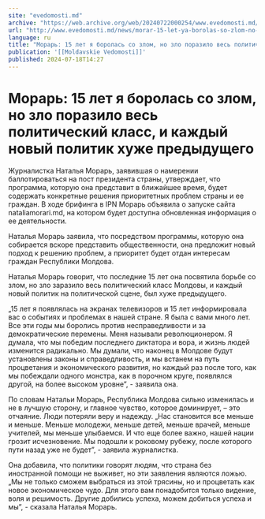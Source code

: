 ```yaml
---
site: "evedomosti.md"
archive: "https://web.archive.org/web/20240722000254/www.evedomosti.md/news/morar-15-let-ya-borolas-so-zlom-no-zlo-porazilo-ves-politich"
url: "http://www.evedomosti.md/news/morar-15-let-ya-borolas-so-zlom-no-zlo-porazilo-ves-politich"
language: ru
title: "Морарь: 15 лет я боролась со злом, но зло поразило весь политический класс, и каждый новый политик хуже предыдущего"
publication: '[[Moldavskie Vedomosti]]'
published: 2024-07-18T14:27
---
```


# Морарь: 15 лет я боролась со злом, но зло поразило весь политический класс, и каждый новый политик хуже предыдущего

Журналистка Наталья Морарь, заявившая о намерении баллотироваться на пост президента страны, утверждает, что программа, которую она представит в ближайшее время, будет содержать конкретные решения приоритетных проблем страны и ее граждан. В ходе брифинга в IPN Морарь объявила о запуске сайта nataliamorari.md, на котором будет доступна обновленная информация о ее деятельности.

Наталья Морарь заявила, что посредством программы, которую она собирается вскоре представить общественности, она предложит новый подход к решению проблем, а приоритет будет отдан интересам граждан Республики Молдова.

Наталья Морарь говорит, что последние 15 лет она посвятила борьбе со злом, но зло заразило весь политический класс Молдовы, и каждый новый политик на политической сцене, был хуже предыдущего.

„15 лет я появлялась на экранах телевизоров и 15 лет информировала вас о событиях и проблемах в нашей стране. Я была с вами много лет. Все эти годы мы боролись против несправедливости и за демократические перемены. Меня называли революционером. Я думала, что мы победим последнего диктатора и вора, и жизнь людей изменится радикально. Мы думали, что наконец в Молдове будут установлены законы и справедливость, и мы встанем на путь процветания и экономического развития, но каждый раз после того, как мы побеждали одного монстра, как в порочном круге, появлялся другой, на более высоком уровне”, - заявила она.

По словам Натальи Морарь, Республика Молдова сильно изменилась и не в лучшую сторону, и главное чувство, которое доминирует, – это отчаяние. Люди потеряли веру и надежду. „Нас становится все меньше и меньше. Меньше молодежи, меньше детей, меньше врачей, меньше учителей, мы меньше улыбаемся. И что еще более важно, нашей нации грозит исчезновение. Мы подошли к роковому рубежу, после которого пути назад уже не будет”, - заявила журналистка.

Она добавила, что политики говорят людям, что страна без иностранной помощи не выживет, но эти заявления являются ложью. „Мы не только сможем выбраться из этой трясины, но и процветать как новое экономическое чудо. Для этого вам понадобится только видение, воля и решимость. Другие добились успеха, можем добиться успеха и мы”, - сказала Наталья Морарь.